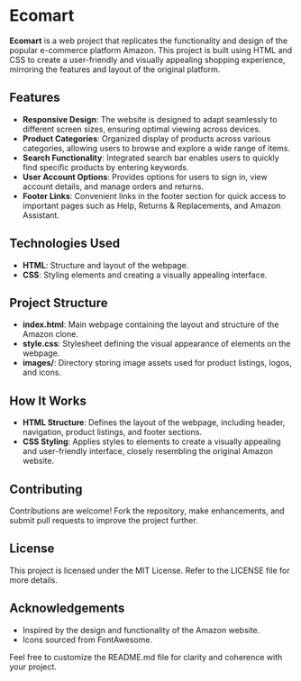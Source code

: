 # Ecomart

**Ecomart** is a web project that replicates the functionality and design of the popular e-commerce platform Amazon. This project is built using HTML and CSS to create a user-friendly and visually appealing shopping experience, mirroring the features and layout of the original platform.

## Features

- **Responsive Design**: The website is designed to adapt seamlessly to different screen sizes, ensuring optimal viewing across devices.
- **Product Categories**: Organized display of products across various categories, allowing users to browse and explore a wide range of items.
- **Search Functionality**: Integrated search bar enables users to quickly find specific products by entering keywords.
- **User Account Options**: Provides options for users to sign in, view account details, and manage orders and returns.
- **Footer Links**: Convenient links in the footer section for quick access to important pages such as Help, Returns & Replacements, and Amazon Assistant.

## Technologies Used

- **HTML**: Structure and layout of the webpage.
- **CSS**: Styling elements and creating a visually appealing interface.

## Project Structure

- **index.html**: Main webpage containing the layout and structure of the Amazon clone.
- **style.css**: Stylesheet defining the visual appearance of elements on the webpage.
- **images/**: Directory storing image assets used for product listings, logos, and icons.

## How It Works

- **HTML Structure**: Defines the layout of the webpage, including header, navigation, product listings, and footer sections.
- **CSS Styling**: Applies styles to elements to create a visually appealing and user-friendly interface, closely resembling the original Amazon website.

## Contributing

Contributions are welcome! Fork the repository, make enhancements, and submit pull requests to improve the project further.

## License

This project is licensed under the MIT License. Refer to the LICENSE file for more details.

## Acknowledgements

- Inspired by the design and functionality of the Amazon website.
- Icons sourced from FontAwesome.

Feel free to customize the README.md file for clarity and coherence with your project.

